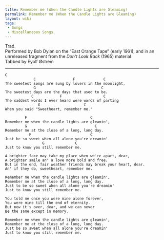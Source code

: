 ```yaml
---
title: Remember me (When the Candle Lights are Gleaming)
permalink: Remember me (When the Candle Lights are Gleaming)
layout: wiki
tags:
 - Songs
 - Miscellaneous Songs
---
```


Trad.  
Performed by Bob Dylan on the “East Orange Tape” (early 1961), and in an
unreleased fragment from the *Don't Look Back* (1965) material  
Tabbed by Eyolf Østrem

* * * * *

    C
                 C                 F             C
    The sweetest songs are sung by lovers in the moonlight,
                 G                              C
    The sweetest days are the days that used to be.
                C            F                   C
    The saddest words I ever heard were words of parting
                   G                    C
    When you said "Sweetheart, remember me."

             F                             C
    Remember me when the candle lights are gleamin',
             G                               C
    Remember me at the close of a long, long day.
               F                           C
    Just be so sweet when all alone you're dreamin'
                     G              C
    Just to know you still remember me.

    A brighter face may take my place when we're apart, dear,
    A brighter smile an' a love more bold and free.
    But in the end, fair weather friends may break your heart, dear.
    An' if they do, sweetheart, remember me.

    Remember me when the candle lights are gleamin',
    Remember me at the close of a long, long day.
    Just to be so sweet when all alone you're dreamin'
    Just to know you still remember me.

    You told me once you were mine alone forever,
    You were mine till the end of eternity.
    But now it's over, dear, and we can never
    Be the same except in memory.

    Remember me when the candle lights are gleamin',
    Remember me at the close of a long, long day.
    Just be so sweet when all alone you're dreamin'
    Just to know you still remember me.
